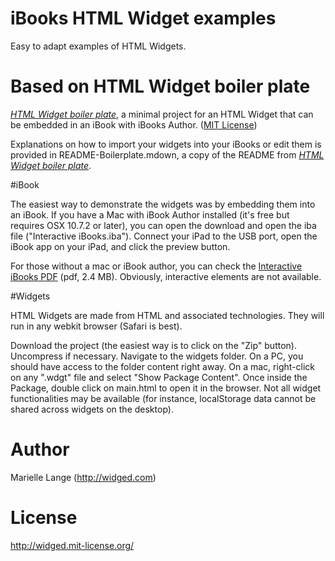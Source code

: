 # iBooks HTML Widget examples

Easy to adapt examples of HTML Widgets.

# Based on HTML Widget boiler plate

*[HTML Widget boiler plate](https://github.com/TrevorBurnham/iBooks-HTML-Widget-Boilerplate)*, a minimal project for an HTML Widget that can be embedded in an iBook with iBooks Author. ([MIT License](http://trevorburnham.mit-license.org/))

Explanations on how to import your widgets into your iBooks or edit them is provided in README-Boilerplate.mdown, a copy of the README from *[HTML Widget boiler plate](https://github.com/TrevorBurnham/iBooks-HTML-Widget-Boilerplate)*.


#iBook

The easiest way to demonstrate the widgets was by embedding them into an iBook. If you have a Mac with iBook Author installed (it's free but requires OSX 10.7.2 or later), you can open the download and open the iba file ("Interactive iBooks.iba"). Connect your iPad to the USB port, open the iBook app on your iPad, and click the preview button. 

For those without a mac or iBook author, you can check the [Interactive iBooks PDF](http://github.com/widged/iBook-widgets/raw/master/Interactive%20iBooks.pdf) (pdf, 2.4 MB). Obviously, interactive elements are not available. 

#Widgets

HTML Widgets are made from HTML and associated technologies. They will run in any webkit browser (Safari is best). 

Download the project (the easiest way is to click on the "Zip" button). Uncompress if necessary. Navigate to the widgets folder. On a PC, you should have access to the folder content right away. On a mac, right-click on any ".wdgt" file and select "Show Package Content". Once inside the Package, double click on main.html to open it in the browser. Not all widget functionalities may be available (for instance, localStorage data cannot be shared across widgets on the desktop). 

# Author

Marielle Lange (http://widged.com)

# License

http://widged.mit-license.org/